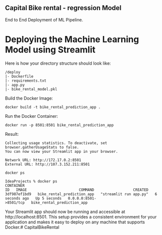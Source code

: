 ## Capital Bike rental - regression Model 

End to End Deployment of ML Pipeline. 


# Deploying the Machine Learning Model using Streamlit

Here is how your directory structure should look like:
```shell
/deploy
|- Dockerfile
|- requirements.txt
|- app.py
|- bike_rental_model.pkl
```

Build the Docker Image:
```shell
docker build -t bike_rental_prediction_app .
```
Run the Docker Container:
```shell
docker run -p 8501:8501 bike_rental_prediction_app
```
Result:
```shell
Collecting usage statistics. To deactivate, set browser.gatherUsageStats to false.
You can now view your Streamlit app in your browser.

Network URL: http://172.17.0.2:8501
External URL: http://107.3.152.211:8501
```

```shell
docker ps 
```
```
IdeaProjects % docker ps 
CONTAINER ID   IMAGE                        COMMAND                  CREATED         STATUS         PORTS                    NAMES
3df987ef1bd9   bike_rental_prediction_app   "streamlit run app.py"   6 seconds ago   Up 5 seconds   0.0.0.0:8501->8501/tcp   bike_rental_prediction_app
```

Your Streamlit app should now be running and accessible at http://localhost:8501.
This setup provides a consistent environment for your application and makes it easy to deploy on any machine that supports Docker.# CapitalBikeRental
